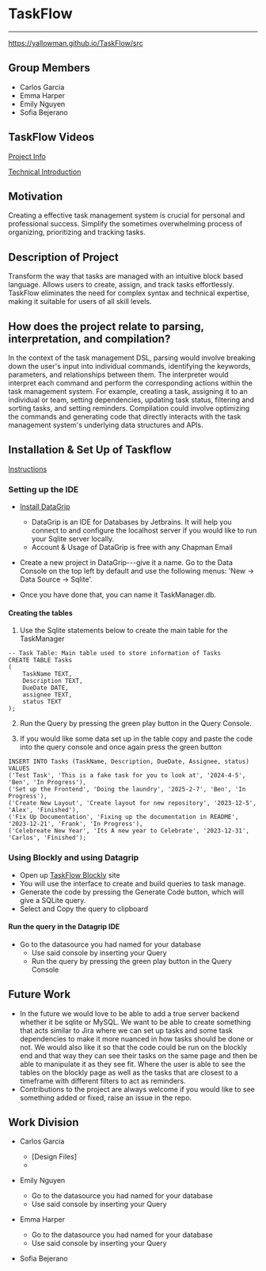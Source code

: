 # TaskFlow
------------
https://yallowman.github.io/TaskFlow/src
## Group Members
- Carlos Garcia
- Emma Harper
- Emily Nguyen
- Sofia Bejerano

## TaskFlow Videos
[Project Info](docs/Video1.mp4)

[Technical Introduction](docs/TechDemo.mp4)

## Motivation
Creating a effective task management system is crucial for personal and professional success. Simplify the sometimes overwhelming process of organizing, prioritizing and tracking tasks.

## Description of Project
Transform the way that tasks are managed with an intuitive block based language. Allows users to create, assign, and track tasks effortlessly. TaskFlow eliminates the need for complex syntax and technical expertise, making it suitable for users of all skill levels.

## How does the project relate to parsing, interpretation, and compilation?
In the context of the task management DSL, parsing would involve breaking down the user's input into individual commands, identifying the keywords, parameters, and relationships between them. The interpreter would interpret each command and perform the corresponding actions within the task management system. For example, creating a task, assigning it to an individual or team, setting dependencies, updating task status, filtering and sorting tasks, and setting reminders. Compilation could involve optimizing the commands and generating code that directly interacts with the task management system's underlying data structures and APIs.

## Installation & Set Up of Taskflow
[Instructions](docs/README.md)


### Setting up the IDE

- [Install DataGrip](https://www.jetbrains.com/datagrip/download/)
    - DataGrip is an IDE for Databases by Jetbrains. It will help you connect to and configure the localhost server if you would like to run your Sqlite server locally.
    - Account & Usage of DataGrip is free with any Chapman Email

- Create a new project in DataGrip---give it a name. Go to the Data Console on the top left by default and use the following menus: 'New -> Data Source -> Sqlite'.
- Once you have done that, you can name it TaskManager.db.

#### Creating the tables

1. Use the Sqlite statements below to create the main table for the TaskManager
```sqlite
-- Task Table: Main table used to store information of Tasks
CREATE TABLE Tasks
(
    TaskName TEXT,
    Description TEXT,
    DueDate DATE,
    assignee TEXT,
    status TEXT
);
```
2. Run the Query by pressing the green play button in the Query Console.

3. If you would like some data set up in the table copy and paste the code into the query console and once again press the green button 
```sqlite
INSERT INTO Tasks (TaskName, Description, DueDate, Assignee, status) VALUES
('Test Task', 'This is a fake task for you to look at', '2024-4-5', 'Ben', 'In Progress'),
('Set up the Frontend', 'Doing the laundry', '2025-2-7', 'Ben', 'In Progress'),
('Create New Layout', 'Create layout for new repository', '2023-12-5', 'Alex', 'Finished'),
('Fix Up Documentation', 'Fixing up the documentation in README', '2023-12-21', 'Frank', 'In Progress'),
('Celebreate New Year', 'Its A new year to Celebrate', '2023-12-31', 'Carlos', 'Finished');
```

### Using Blockly and using Datagrip
  - Open up [TaskFlow Blockly](https://yallowman.github.io/TaskFlow/src/) site
  - You will use the interface to create and build queries to task manage.
  - Generate the code by pressing the Generate Code button, which will give a SQLite query.
  - Select and Copy the query to clipboard

#### Run the query in the Datagrip IDE
- Go to the datasource you had named for your database
  - Use said console by inserting your Query
  - Run the query by pressing the green play button in the Query Console
## Future Work
- In the future we would love to be able to add a true server backend whether it be sqlite or MySQL. We want to be able to create something that acts similar to Jira where we can set up tasks and some task dependencies to make it more nuanced in how tasks should be done or not. We would also like it so that the code could be run on the blockly end and that way they can see their tasks on the same page and then be able to manipulate it as they see fit. Where the user is able to see the tables on the blockly page as well as the tasks that are closest to a timeframe with different filters to act as reminders. 
- Contributions to the project are always welcome if you would like to see something added or fixed, raise an issue in the repo. 
## Work Division
- Carlos Garcia
  - [Design Files]
  - 

- Emily Nguyen
  - Go to the datasource you had named for your database
  - Use said console by inserting your Query
    
- Emma Harper
  - Go to the datasource you had named for your database
  - Use said console by inserting your Query
- Sofia Bejerano
